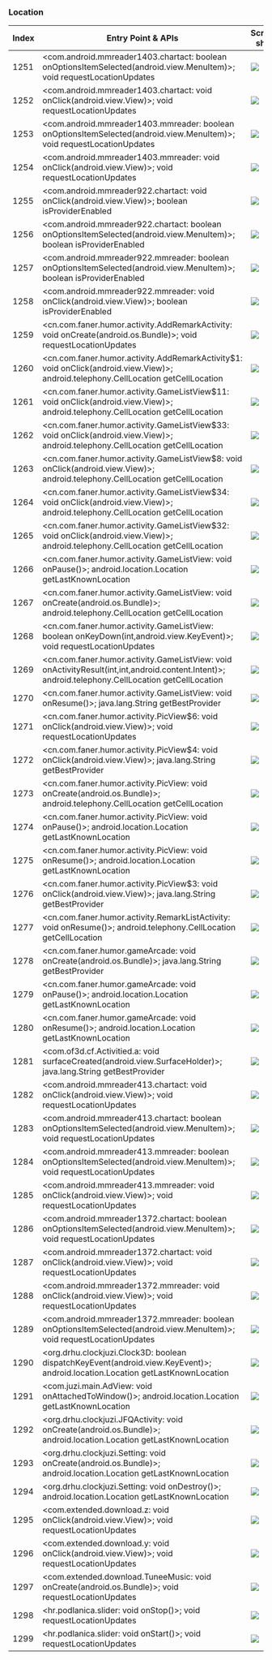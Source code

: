 ### Location
| Index | Entry Point & APIs | Screen shot | Resource id | Label |
| ------------- | ------------- | ------------- |-------------|-------------|
| 1251 | <com.android.mmreader1403.chartact: boolean onOptionsItemSelected(android.view.MenuItem)>; void requestLocationUpdates | ![](D:\COSMOS\output\py\Drebin\VirusShare_Android_20130506\VirusShare_421519b93b825cf85d66f11de4cf8657\com.android.mmreader1403.chartact.png) |  | |
| 1252 | <com.android.mmreader1403.chartact: void onClick(android.view.View)>; void requestLocationUpdates | ![](D:\COSMOS\output\py\Drebin\VirusShare_Android_20130506\VirusShare_421519b93b825cf85d66f11de4cf8657\com.android.mmreader1403.chartact.png) |  | |
| 1253 | <com.android.mmreader1403.mmreader: boolean onOptionsItemSelected(android.view.MenuItem)>; void requestLocationUpdates | ![](D:\COSMOS\output\py\Drebin\VirusShare_Android_20130506\VirusShare_421519b93b825cf85d66f11de4cf8657\com.android.mmreader1403.mmreader.png) |  | |
| 1254 | <com.android.mmreader1403.mmreader: void onClick(android.view.View)>; void requestLocationUpdates | ![](D:\COSMOS\output\py\Drebin\VirusShare_Android_20130506\VirusShare_421519b93b825cf85d66f11de4cf8657\com.android.mmreader1403.mmreader.png) |  | |
| 1255 | <com.android.mmreader922.chartact: void onClick(android.view.View)>; boolean isProviderEnabled | ![](D:\COSMOS\output\py\Drebin\VirusShare_Android_20130506\VirusShare_42240cf968e2ce0ae77271cf38fda4db\com.android.mmreader922.chartact.png) |  | |
| 1256 | <com.android.mmreader922.chartact: boolean onOptionsItemSelected(android.view.MenuItem)>; boolean isProviderEnabled | ![](D:\COSMOS\output\py\Drebin\VirusShare_Android_20130506\VirusShare_42240cf968e2ce0ae77271cf38fda4db\com.android.mmreader922.chartact.png) |  | |
| 1257 | <com.android.mmreader922.mmreader: boolean onOptionsItemSelected(android.view.MenuItem)>; boolean isProviderEnabled | ![](D:\COSMOS\output\py\Drebin\VirusShare_Android_20130506\VirusShare_42240cf968e2ce0ae77271cf38fda4db\com.android.mmreader922.mmreader.png) |  | |
| 1258 | <com.android.mmreader922.mmreader: void onClick(android.view.View)>; boolean isProviderEnabled | ![](D:\COSMOS\output\py\Drebin\VirusShare_Android_20130506\VirusShare_42240cf968e2ce0ae77271cf38fda4db\com.android.mmreader922.mmreader.png) |  | |
| 1259 | <cn.com.faner.humor.activity.AddRemarkActivity: void onCreate(android.os.Bundle)>; void requestLocationUpdates | ![](D:\COSMOS\output\py\Drebin\VirusShare_Android_20130506\VirusShare_425b6c8c99f87e8d8338a2d3b8781baf\cn.com.faner.humor.activity.AddRemarkActivity.png) |  | |
| 1260 | <cn.com.faner.humor.activity.AddRemarkActivity$1: void onClick(android.view.View)>; android.telephony.CellLocation getCellLocation | ![](D:\COSMOS\output\py\Drebin\VirusShare_Android_20130506\VirusShare_425b6c8c99f87e8d8338a2d3b8781baf\cn.com.faner.humor.activity.AddRemarkActivity.png) | {'2131230729': <sensitive_component.SensitiveComponent.SensitiveView object at 0x000001D8DF192518>} | |
| 1261 | <cn.com.faner.humor.activity.GameListView$11: void onClick(android.view.View)>; android.telephony.CellLocation getCellLocation | ![](D:\COSMOS\output\py\Drebin\VirusShare_Android_20130506\VirusShare_425b6c8c99f87e8d8338a2d3b8781baf\cn.com.faner.humor.activity.GameListView.png) | {'2131230797': <sensitive_component.SensitiveComponent.SensitiveView object at 0x000001D8DF28E2E8>} | |
| 1262 | <cn.com.faner.humor.activity.GameListView$33: void onClick(android.view.View)>; android.telephony.CellLocation getCellLocation | ![](D:\COSMOS\output\py\Drebin\VirusShare_Android_20130506\VirusShare_425b6c8c99f87e8d8338a2d3b8781baf\cn.com.faner.humor.activity.GameListView.png) |  | |
| 1263 | <cn.com.faner.humor.activity.GameListView$8: void onClick(android.view.View)>; android.telephony.CellLocation getCellLocation | ![](D:\COSMOS\output\py\Drebin\VirusShare_Android_20130506\VirusShare_425b6c8c99f87e8d8338a2d3b8781baf\cn.com.faner.humor.activity.GameListView.png) |  | |
| 1264 | <cn.com.faner.humor.activity.GameListView$34: void onClick(android.view.View)>; android.telephony.CellLocation getCellLocation | ![](D:\COSMOS\output\py\Drebin\VirusShare_Android_20130506\VirusShare_425b6c8c99f87e8d8338a2d3b8781baf\cn.com.faner.humor.activity.GameListView.png) |  | |
| 1265 | <cn.com.faner.humor.activity.GameListView$32: void onClick(android.view.View)>; android.telephony.CellLocation getCellLocation | ![](D:\COSMOS\output\py\Drebin\VirusShare_Android_20130506\VirusShare_425b6c8c99f87e8d8338a2d3b8781baf\cn.com.faner.humor.activity.GameListView.png) |  | |
| 1266 | <cn.com.faner.humor.activity.GameListView: void onPause()>; android.location.Location getLastKnownLocation | ![](D:\COSMOS\output\py\Drebin\VirusShare_Android_20130506\VirusShare_425b6c8c99f87e8d8338a2d3b8781baf\cn.com.faner.humor.activity.GameListView.png) |  | |
| 1267 | <cn.com.faner.humor.activity.GameListView: void onCreate(android.os.Bundle)>; android.telephony.CellLocation getCellLocation | ![](D:\COSMOS\output\py\Drebin\VirusShare_Android_20130506\VirusShare_425b6c8c99f87e8d8338a2d3b8781baf\cn.com.faner.humor.activity.GameListView.png) |  | |
| 1268 | <cn.com.faner.humor.activity.GameListView: boolean onKeyDown(int,android.view.KeyEvent)>; void requestLocationUpdates | ![](D:\COSMOS\output\py\Drebin\VirusShare_Android_20130506\VirusShare_425b6c8c99f87e8d8338a2d3b8781baf\cn.com.faner.humor.activity.GameListView.png) |  | |
| 1269 | <cn.com.faner.humor.activity.GameListView: void onActivityResult(int,int,android.content.Intent)>; android.telephony.CellLocation getCellLocation | ![](D:\COSMOS\output\py\Drebin\VirusShare_Android_20130506\VirusShare_425b6c8c99f87e8d8338a2d3b8781baf\cn.com.faner.humor.activity.GameListView.png) |  | |
| 1270 | <cn.com.faner.humor.activity.GameListView: void onResume()>; java.lang.String getBestProvider | ![](D:\COSMOS\output\py\Drebin\VirusShare_Android_20130506\VirusShare_425b6c8c99f87e8d8338a2d3b8781baf\cn.com.faner.humor.activity.GameListView.png) |  | |
| 1271 | <cn.com.faner.humor.activity.PicView$6: void onClick(android.view.View)>; void requestLocationUpdates | ![](D:\COSMOS\output\py\Drebin\VirusShare_Android_20130506\VirusShare_425b6c8c99f87e8d8338a2d3b8781baf\cn.com.faner.humor.activity.PicView.png) |  | |
| 1272 | <cn.com.faner.humor.activity.PicView$4: void onClick(android.view.View)>; java.lang.String getBestProvider | ![](D:\COSMOS\output\py\Drebin\VirusShare_Android_20130506\VirusShare_425b6c8c99f87e8d8338a2d3b8781baf\cn.com.faner.humor.activity.PicView.png) |  | |
| 1273 | <cn.com.faner.humor.activity.PicView: void onCreate(android.os.Bundle)>; android.telephony.CellLocation getCellLocation | ![](D:\COSMOS\output\py\Drebin\VirusShare_Android_20130506\VirusShare_425b6c8c99f87e8d8338a2d3b8781baf\cn.com.faner.humor.activity.PicView.png) |  | |
| 1274 | <cn.com.faner.humor.activity.PicView: void onPause()>; android.location.Location getLastKnownLocation | ![](D:\COSMOS\output\py\Drebin\VirusShare_Android_20130506\VirusShare_425b6c8c99f87e8d8338a2d3b8781baf\cn.com.faner.humor.activity.PicView.png) |  | |
| 1275 | <cn.com.faner.humor.activity.PicView: void onResume()>; android.location.Location getLastKnownLocation | ![](D:\COSMOS\output\py\Drebin\VirusShare_Android_20130506\VirusShare_425b6c8c99f87e8d8338a2d3b8781baf\cn.com.faner.humor.activity.PicView.png) |  | |
| 1276 | <cn.com.faner.humor.activity.PicView$3: void onClick(android.view.View)>; java.lang.String getBestProvider | ![](D:\COSMOS\output\py\Drebin\VirusShare_Android_20130506\VirusShare_425b6c8c99f87e8d8338a2d3b8781baf\cn.com.faner.humor.activity.PicView.png) |  | |
| 1277 | <cn.com.faner.humor.activity.RemarkListActivity: void onResume()>; android.telephony.CellLocation getCellLocation | ![](D:\COSMOS\output\py\Drebin\VirusShare_Android_20130506\VirusShare_425b6c8c99f87e8d8338a2d3b8781baf\cn.com.faner.humor.activity.RemarkListActivity.png) |  | |
| 1278 | <cn.com.faner.humor.gameArcade: void onCreate(android.os.Bundle)>; java.lang.String getBestProvider | ![](D:\COSMOS\output\py\Drebin\VirusShare_Android_20130506\VirusShare_425b6c8c99f87e8d8338a2d3b8781baf\cn.com.faner.humor.gameArcade.png) |  | |
| 1279 | <cn.com.faner.humor.gameArcade: void onPause()>; android.location.Location getLastKnownLocation | ![](D:\COSMOS\output\py\Drebin\VirusShare_Android_20130506\VirusShare_425b6c8c99f87e8d8338a2d3b8781baf\cn.com.faner.humor.gameArcade.png) |  | |
| 1280 | <cn.com.faner.humor.gameArcade: void onResume()>; android.location.Location getLastKnownLocation | ![](D:\COSMOS\output\py\Drebin\VirusShare_Android_20130506\VirusShare_425b6c8c99f87e8d8338a2d3b8781baf\cn.com.faner.humor.gameArcade.png) |  | |
| 1281 | <com.of3d.cf.Activitied.a: void surfaceCreated(android.view.SurfaceHolder)>; java.lang.String getBestProvider | ![](D:\COSMOS\output\py\Drebin\VirusShare_Android_20130506\VirusShare_fdc770a89014a894efa22bb569c4e822\com.of3d.cf.Activitied.CFActivity.png) |  | |
| 1282 | <com.android.mmreader413.chartact: void onClick(android.view.View)>; void requestLocationUpdates | ![](D:\COSMOS\output\py\Drebin\VirusShare_Android_20130506\VirusShare_4298d41660a8658e1f6b75557cfd4df1\com.android.mmreader413.chartact.png) |  | |
| 1283 | <com.android.mmreader413.chartact: boolean onOptionsItemSelected(android.view.MenuItem)>; void requestLocationUpdates | ![](D:\COSMOS\output\py\Drebin\VirusShare_Android_20130506\VirusShare_4298d41660a8658e1f6b75557cfd4df1\com.android.mmreader413.chartact.png) |  | |
| 1284 | <com.android.mmreader413.mmreader: boolean onOptionsItemSelected(android.view.MenuItem)>; void requestLocationUpdates | ![](D:\COSMOS\output\py\Drebin\VirusShare_Android_20130506\VirusShare_4298d41660a8658e1f6b75557cfd4df1\com.android.mmreader413.mmreader.png) |  | |
| 1285 | <com.android.mmreader413.mmreader: void onClick(android.view.View)>; void requestLocationUpdates | ![](D:\COSMOS\output\py\Drebin\VirusShare_Android_20130506\VirusShare_4298d41660a8658e1f6b75557cfd4df1\com.android.mmreader413.mmreader.png) |  | |
| 1286 | <com.android.mmreader1372.chartact: boolean onOptionsItemSelected(android.view.MenuItem)>; void requestLocationUpdates | ![](D:\COSMOS\output\py\Drebin\VirusShare_Android_20130506\VirusShare_42f04adfc15e8219d5f24a28128c74a7\com.android.mmreader1372.chartact.png) |  | |
| 1287 | <com.android.mmreader1372.chartact: void onClick(android.view.View)>; void requestLocationUpdates | ![](D:\COSMOS\output\py\Drebin\VirusShare_Android_20130506\VirusShare_42f04adfc15e8219d5f24a28128c74a7\com.android.mmreader1372.chartact.png) |  | |
| 1288 | <com.android.mmreader1372.mmreader: void onClick(android.view.View)>; void requestLocationUpdates | ![](D:\COSMOS\output\py\Drebin\VirusShare_Android_20130506\VirusShare_42f04adfc15e8219d5f24a28128c74a7\com.android.mmreader1372.mmreader.png) |  | |
| 1289 | <com.android.mmreader1372.mmreader: boolean onOptionsItemSelected(android.view.MenuItem)>; void requestLocationUpdates | ![](D:\COSMOS\output\py\Drebin\VirusShare_Android_20130506\VirusShare_42f04adfc15e8219d5f24a28128c74a7\com.android.mmreader1372.mmreader.png) |  | |
| 1290 | <org.drhu.clockjuzi.Clock3D: boolean dispatchKeyEvent(android.view.KeyEvent)>; android.location.Location getLastKnownLocation | ![](D:\COSMOS\output\py\Drebin\VirusShare_Android_20130506\VirusShare_4330def9470f6e6fc859e6750fca8b82\org.drhu.clockjuzi.Clock3D.png) |  | |
| 1291 | <com.juzi.main.AdView: void onAttachedToWindow()>; android.location.Location getLastKnownLocation | ![](D:\COSMOS\output\py\Drebin\VirusShare_Android_20130506\VirusShare_4330def9470f6e6fc859e6750fca8b82\org.drhu.clockjuzi.Setting.png) | {'2131165188': <sensitive_component.SensitiveComponent.SensitiveView object at 0x000001D8DEBA50B8>} | |
| 1292 | <org.drhu.clockjuzi.JFQActivity: void onCreate(android.os.Bundle)>; android.location.Location getLastKnownLocation | ![](D:\COSMOS\output\py\Drebin\VirusShare_Android_20130506\VirusShare_4330def9470f6e6fc859e6750fca8b82\org.drhu.clockjuzi.JFQActivity.png) |  | |
| 1293 | <org.drhu.clockjuzi.Setting: void onCreate(android.os.Bundle)>; android.location.Location getLastKnownLocation | ![](D:\COSMOS\output\py\Drebin\VirusShare_Android_20130506\VirusShare_4330def9470f6e6fc859e6750fca8b82\org.drhu.clockjuzi.Setting.png) |  | |
| 1294 | <org.drhu.clockjuzi.Setting: void onDestroy()>; android.location.Location getLastKnownLocation | ![](D:\COSMOS\output\py\Drebin\VirusShare_Android_20130506\VirusShare_4330def9470f6e6fc859e6750fca8b82\org.drhu.clockjuzi.Setting.png) |  | |
| 1295 | <com.extended.download.z: void onClick(android.view.View)>; void requestLocationUpdates | ![](D:\COSMOS\output\py\Drebin\VirusShare_Android_20130506\VirusShare_4354fa026c5372d41c878c6ef03ba350\com.extended.download.TuneeMusic.png) |  | |
| 1296 | <com.extended.download.y: void onClick(android.view.View)>; void requestLocationUpdates | ![](D:\COSMOS\output\py\Drebin\VirusShare_Android_20130506\VirusShare_4354fa026c5372d41c878c6ef03ba350\com.extended.download.TuneeMusic.png) |  | |
| 1297 | <com.extended.download.TuneeMusic: void onCreate(android.os.Bundle)>; void requestLocationUpdates | ![](D:\COSMOS\output\py\Drebin\VirusShare_Android_20130506\VirusShare_4354fa026c5372d41c878c6ef03ba350\com.extended.download.TuneeMusic.png) |  | |
| 1298 | <hr.podlanica.slider: void onStop()>; void requestLocationUpdates | ![](D:\COSMOS\output\py\Drebin\VirusShare_Android_20130506\VirusShare_43deb92d14defb2b61f2d0f414ab1ccc\hr.podlanica.slider.png) |  | |
| 1299 | <hr.podlanica.slider: void onStart()>; void requestLocationUpdates | ![](D:\COSMOS\output\py\Drebin\VirusShare_Android_20130506\VirusShare_43deb92d14defb2b61f2d0f414ab1ccc\hr.podlanica.slider.png) |  | |
